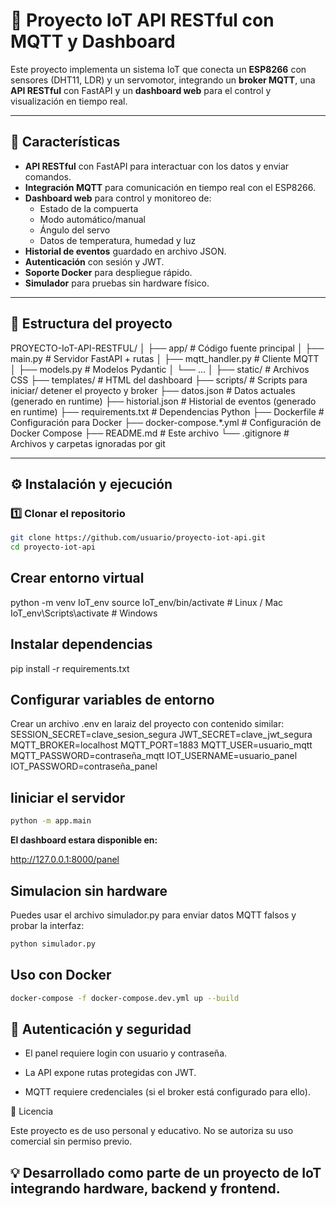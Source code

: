 # 🚀 Proyecto IoT API RESTful con MQTT y Dashboard

Este proyecto implementa un sistema IoT que conecta un **ESP8266** con sensores (DHT11, LDR) y un servomotor, integrando un **broker MQTT**, una **API RESTful** con FastAPI y un **dashboard web** para el control y visualización en tiempo real.

---

## 📌 Características
- **API RESTful** con FastAPI para interactuar con los datos y enviar comandos.
- **Integración MQTT** para comunicación en tiempo real con el ESP8266.
- **Dashboard web** para control y monitoreo de:
  - Estado de la compuerta
  - Modo automático/manual
  - Ángulo del servo
  - Datos de temperatura, humedad y luz
- **Historial de eventos** guardado en archivo JSON.
- **Autenticación** con sesión y JWT.
- **Soporte Docker** para despliegue rápido.
- **Simulador** para pruebas sin hardware físico.

---

## 📂 Estructura del proyecto

PROYECTO-IoT-API-RESTFUL/
│
├── app/ # Código fuente principal
│ ├── main.py # Servidor FastAPI + rutas
│ ├── mqtt_handler.py # Cliente MQTT
│ ├── models.py # Modelos Pydantic
│ └── ...
│
├── static/ # Archivos CSS
├── templates/ # HTML del dashboard
├── scripts/ # Scripts para iniciar/ detener el proyecto y broker
├── datos.json # Datos actuales (generado en runtime)
├── historial.json # Historial de eventos (generado en runtime)
├── requirements.txt # Dependencias Python
├── Dockerfile # Configuración para Docker
├── docker-compose.*.yml # Configuración de Docker Compose
├── README.md # Este archivo
└── .gitignore # Archivos y carpetas ignoradas por git


---

## ⚙️ Instalación y ejecución

### 1️⃣ Clonar el repositorio
```bash
git clone https://github.com/usuario/proyecto-iot-api.git
cd proyecto-iot-api
```
## Crear entorno virtual

python -m venv IoT_env
source IoT_env/bin/activate  # Linux / Mac
IoT_env\Scripts\activate     # Windows
## Instalar dependencias
pip install -r requirements.txt

## Configurar variables de entorno
Crear un archivo .env en laraiz  del proyecto con contenido similar:
SESSION_SECRET=clave_sesion_segura
JWT_SECRET=clave_jwt_segura
MQTT_BROKER=localhost
MQTT_PORT=1883
MQTT_USER=usuario_mqtt
MQTT_PASSWORD=contraseña_mqtt
IOT_USERNAME=usuario_panel
IOT_PASSWORD=contraseña_panel
## Iiniciar el servidor
```bash
python -m app.main
```
**El dashboard estara disponible en:**

http://127.0.0.1:8000/panel

## Simulacion sin hardware
Puedes usar el archivo simulador.py para enviar datos MQTT falsos y probar la interfaz:

```bash
python simulador.py
```
## Uso con Docker

```bash
docker-compose -f docker-compose.dev.yml up --build
```
## 🔐 Autenticación y seguridad

- El panel requiere login con usuario y contraseña.

- La API expone rutas protegidas con JWT.

- MQTT requiere credenciales (si el broker está configurado para ello).

📜 Licencia

Este proyecto es de uso personal y educativo. No se autoriza su uso comercial sin permiso previo.

## 💡 Desarrollado como parte de un proyecto de IoT integrando hardware, backend y frontend.
